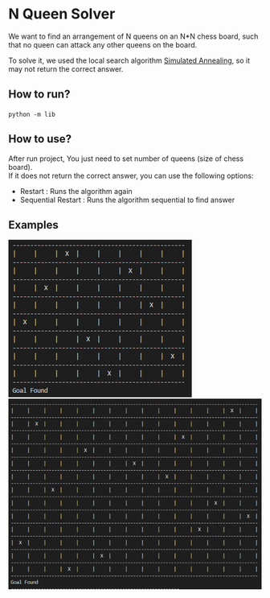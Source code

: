 # N Queen Solver
We want to find an arrangement of N queens on an N*N chess board, such that no queen can attack any other queens on the board.

To solve it, we used the local search algorithm [Simulated Annealing](https://en.wikipedia.org/wiki/Simulated_annealing), so it may not return the correct answer.

## How to run?
<code>python -m lib</code>

## How to use?
After run project, You just need to set number of queens (size of chess board).
<br/>
If it does not return the correct answer, you can use the following options:
- Restart : Runs the algorithm again
- Sequential Restart : Runs the algorithm sequential to find answer

## Examples
![sample 1](sample1.png)
![sample 2](sample2.png)
